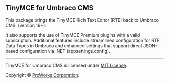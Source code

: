 ## TinyMCE for Umbraco CMS

This package brings the TinyMCE Rich Text Editor (RTE) back to Umbraco CMS, (version 16+).

It also supports the use of TinyMCE Premium plugins with a valid subscription. Additional features include streamlined configuration for RTE Data Types in Umbraco and enhanced settings that support direct JSON-based configuration via .NET (appsettings.config).

---

TinyMCE for Umbraco CMS is licensed under [MIT License](https://opensource.org/license/mit).

Copyright &copy; [ProWorks Corporation](https://proworks.com).
